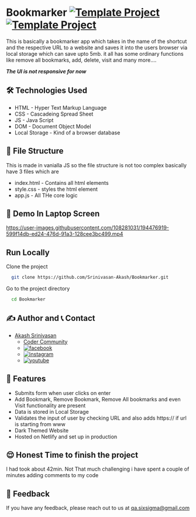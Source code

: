 # Bookmarker [![Template Project](https://img.shields.io/badge/Web-App-red)](http://www.gnu.org/licenses/agpl-3.0) [![Template Project](https://img.shields.io/badge/Technologies%20-HTML%2FCSS%2FJS-brightgreen)](http://www.gnu.org/licenses/agpl-3.0)

This is basically a bookmarker app which takes in the name of the shortcut and the respective URL to a website and saves it into the users browser via local storage which can save upto 5mb. it all has some ordinary functions like remove all bookmarks, add, delete, visit and many more....

***The UI is not responsive for now***

## 🛠 Technologies Used
  - HTML - Hyper Text Markup Language
  - CSS - Cascadeing Spread Sheet
  - JS - Java Script
  - DOM - Document Object Model
  - Local Storage - Kind of a browser database
  
## 📂 File Structure
This is made in vanialla JS so the file structure is not too complex basically have 3 files which are
- index.html - Contains all html elements
- style.css - styles the html element
- app.js - All THe core logic

## 🚩 Demo In Laptop Screen

https://user-images.githubusercontent.com/108281031/194476919-599f14db-ed24-476d-91a3-128cee3bc499.mp4

## Run Locally

Clone the project

```bash
  git clone https://github.com/Srinivasan-Akash/Bookmarker.git
```

Go to the project directory

```bash
  cd Bookmarker
```
## ✍️ Author and 📞 Contact
- [Akash Srinivasan](https://www.github.com/octokatherine)
    - [Coder Community](https://web.codercommunity.io/user/62d568cb998d86c8883a2766?tab=posts)
    - [![facebook](https://img.shields.io/badge/Facebook-0A66C2?style=for-the-badge&logo=facebook&logoColor=white)](https://www.facebook.com/profile.php?id=100083429257499)
    - [![instagram](https://img.shields.io/badge/Instagram-0A66C2?style=for-the-badge&logo=instagram&logoColor=white)](https://www.instagram.com/akash_prashanthi/)
    - [![youtube](https://img.shields.io/badge/YouTube-ff0000?style=for-the-badge&logo=youtube&logoColor=white)](https://www.youtube.com/channel/UCAv1QdzDgV6MjA60CRtfkIg)

## 📝 Features

- Submits form when user clicks on enter
- Add Bookmark, Remove Bookmark, Remove All bookmarks and even Visit functionality are present
- Data is stored in Local Storage
- Validates the input of user by checking URL and also adds https:// if url is starting from www
- Dark Themed Website
- Hosted on Netlify and set up in production

## 😌 Honest Time to finish the project
I had took about 42min. Not That much challenging i have spent a couple of minutes adding comments to my code

## 👀 Feedback
If you have any feedback, please reach out to us at qa.sixsigma@gmail.com
